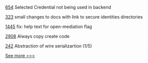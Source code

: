 
[654](https://github.com/hyperledger-labs/business-partner-agent/pull/654) Selected Credential not being used in backend

[323](https://github.com/hyperledger-labs/blockchain-carbon-accounting/pull/323) small changes to docs with link to secure identities directories

[1445](https://github.com/hyperledger/aries-cloudagent-python/pull/1445) fix: help text for open-mediation flag

[2908](https://github.com/hyperledger/besu/pull/2908) Always copy create code

[242](https://github.com/hyperledger-labs/go-perun/pull/242) Abstraction of wire serializartion (1/5)


[See more >>>](https://start-here.hyperledger.org/pull-requests)
